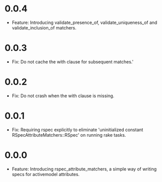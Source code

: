 # 0.0.4
  * Feature: Introducing validate_presence_of, validate_uniqueness_of and validate_inclusion_of matchers.

# 0.0.3
  * Fix: Do not cache the with clause for subsequent matches.'

# 0.0.2
  * Fix: Do not crash when the with clause is missing.

# 0.0.1
  * Fix: Requiring rspec explicitly to eliminate 'uninitialized constant RSpecAttributeMatchers::RSpec' on running rake tasks.

# 0.0.0
  * Feature: Introducing rspec_attribute_matchers, a simple way of writing specs for activemodel attributes.
